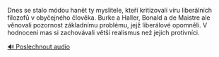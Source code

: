 
Dnes se stalo módou hanět ty myslitele, kteří kritizovali víru liberálních filozofů v obyčejného člověka. Burke a Haller, Bonald a de Maistre ale věnovali pozornost základnímu problému, jejž liberálové opomněli. V hodnocení mas si zachovávali větší realismus než jejich protivníci.

[🔊 Poslechnout audio](/data/7-paragraphs/audio/chapter_168/para_013-Dnes-se-stalo-mdou-hant-ty-myslitele-kte-krit.mp3)
